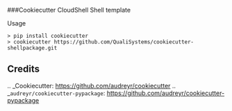 ###Cookiecutter CloudShell Shell template

Usage 

```batch
> pip install cookiecutter
> cookiecutter https://github.com/QualiSystems/cookiecutter-shellpackage.git
```

Credits
---------

.. _Cookiecutter: https://github.com/audreyr/cookiecutter
.. _`audreyr/cookiecutter-pypackage`: https://github.com/audreyr/cookiecutter-pypackage
